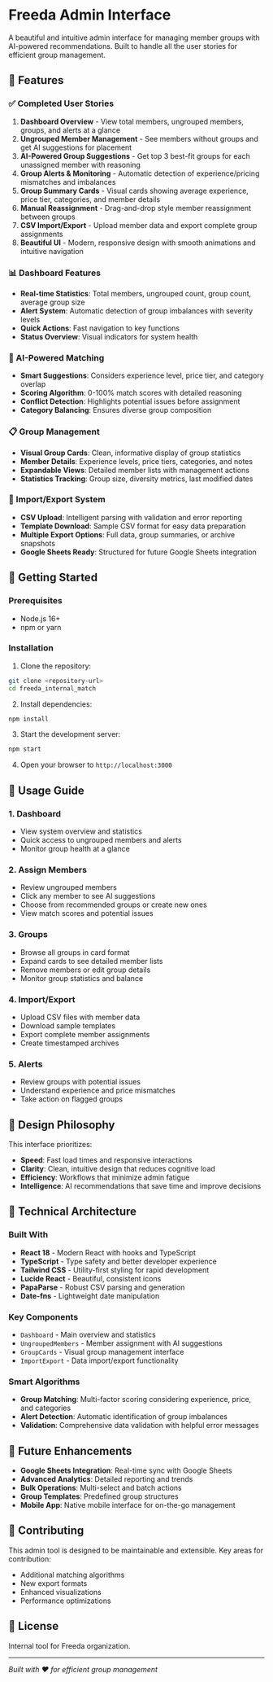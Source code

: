 # Freeda Admin Interface

A beautiful and intuitive admin interface for managing member groups with AI-powered recommendations. Built to handle all the user stories for efficient group management.

## 🌟 Features

### ✅ Completed User Stories

1. **Dashboard Overview** - View total members, ungrouped members, groups, and alerts at a glance
2. **Ungrouped Member Management** - See members without groups and get AI suggestions for placement
3. **AI-Powered Group Suggestions** - Get top 3 best-fit groups for each unassigned member with reasoning
4. **Group Alerts & Monitoring** - Automatic detection of experience/pricing mismatches and imbalances
5. **Group Summary Cards** - Visual cards showing average experience, price tier, categories, and member details
6. **Manual Reassignment** - Drag-and-drop style member reassignment between groups
7. **CSV Import/Export** - Upload member data and export complete group assignments
8. **Beautiful UI** - Modern, responsive design with smooth animations and intuitive navigation

### 📊 Dashboard Features

- **Real-time Statistics**: Total members, ungrouped count, group count, average group size
- **Alert System**: Automatic detection of group imbalances with severity levels
- **Quick Actions**: Fast navigation to key functions
- **Status Overview**: Visual indicators for system health

### 🤖 AI-Powered Matching

- **Smart Suggestions**: Considers experience level, price tier, and category overlap
- **Scoring Algorithm**: 0-100% match scores with detailed reasoning
- **Conflict Detection**: Highlights potential issues before assignment
- **Category Balancing**: Ensures diverse group composition

### 📋 Group Management

- **Visual Group Cards**: Clean, informative display of group statistics
- **Member Details**: Experience levels, price tiers, categories, and notes
- **Expandable Views**: Detailed member lists with management actions
- **Statistics Tracking**: Group size, diversity metrics, last modified dates

### 📁 Import/Export System

- **CSV Upload**: Intelligent parsing with validation and error reporting
- **Template Download**: Sample CSV format for easy data preparation
- **Multiple Export Options**: Full data, group summaries, or archive snapshots
- **Google Sheets Ready**: Structured for future Google Sheets integration

## 🚀 Getting Started

### Prerequisites

- Node.js 16+ 
- npm or yarn

### Installation

1. Clone the repository:
```bash
git clone <repository-url>
cd freeda_internal_match
```

2. Install dependencies:
```bash
npm install
```

3. Start the development server:
```bash
npm start
```

4. Open your browser to `http://localhost:3000`

## 📖 Usage Guide

### 1. Dashboard
- View system overview and statistics
- Quick access to ungrouped members and alerts
- Monitor group health at a glance

### 2. Assign Members
- Review ungrouped members
- Click any member to see AI suggestions
- Choose from recommended groups or create new ones
- View match scores and potential issues

### 3. Groups
- Browse all groups in card format
- Expand cards to see detailed member lists
- Remove members or edit group details
- Monitor group statistics and balance

### 4. Import/Export
- Upload CSV files with member data
- Download sample templates
- Export complete member assignments
- Create timestamped archives

### 5. Alerts
- Review groups with potential issues
- Understand experience and price mismatches
- Take action on flagged groups

## 🎨 Design Philosophy

This interface prioritizes:
- **Speed**: Fast load times and responsive interactions
- **Clarity**: Clean, intuitive design that reduces cognitive load
- **Efficiency**: Workflows that minimize admin fatigue
- **Intelligence**: AI recommendations that save time and improve decisions

## 🔧 Technical Architecture

### Built With
- **React 18** - Modern React with hooks and TypeScript
- **TypeScript** - Type safety and better developer experience
- **Tailwind CSS** - Utility-first styling for rapid development
- **Lucide React** - Beautiful, consistent icons
- **PapaParse** - Robust CSV parsing and generation
- **Date-fns** - Lightweight date manipulation

### Key Components
- `Dashboard` - Main overview and statistics
- `UngroupedMembers` - Member assignment with AI suggestions
- `GroupCards` - Visual group management interface
- `ImportExport` - Data import/export functionality

### Smart Algorithms
- **Group Matching**: Multi-factor scoring considering experience, price, and categories
- **Alert Detection**: Automatic identification of group imbalances
- **Validation**: Comprehensive data validation with helpful error messages

## 🎯 Future Enhancements

- **Google Sheets Integration**: Real-time sync with Google Sheets
- **Advanced Analytics**: Detailed reporting and trends
- **Bulk Operations**: Multi-select and batch actions
- **Group Templates**: Predefined group structures
- **Mobile App**: Native mobile interface for on-the-go management

## 🤝 Contributing

This admin tool is designed to be maintainable and extensible. Key areas for contribution:
- Additional matching algorithms
- New export formats
- Enhanced visualizations
- Performance optimizations

## 📄 License

Internal tool for Freeda organization.

---

*Built with ❤️ for efficient group management* 